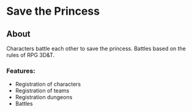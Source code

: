 Save the Princess
=================

About
-----

Characters battle each other to save the princess. Battles based on the rules of RPG 3D&T.

### Features:
* Registration of characters
* Registration of teams
* Registration dungeons
* Battles
